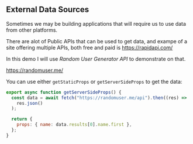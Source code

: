 ## External Data Sources

Sometimes we may be building applications that will require us to use data from other platforms.

There are alot of Public APIs that can be used to get data, and exampe of a site offering multiple APIs, both free and paid is https://rapidapi.com/

In this demo I will use *Random User Generator API* to demonstrate on that.

https://randomuser.me/

You can use either `getStaticProps` or `getServerSideProps` to get the data:

```js
export async function getServerSideProps() {
  const data = await fetch("https://randomuser.me/api").then((res) =>
    res.json()
  );

  return {
    props: { name: data.results[0].name.first },
  };
}
```

